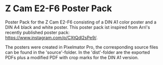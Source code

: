 # Z Cam E2-F6 Poster Pack
Poster Pack for the Z Cam E2-F6 consisting of a DIN A1 color poster and a DIN A4 black and white poster. This poster pack ist inspired from Arri's recently published poster pack: https://www.instagram.com/p/CXtQdl2sPe9/.

The posters were created in Pixelmator Pro, the corresponding source files can be found in the 'source'-folder. In the 'dist'-folder are the exported PDFs plus a modified PDF with crop marks for the DIN A1 version.
